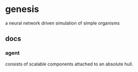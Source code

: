 # genesis
a neural network driven simulation of simple organisms

## docs

### agent
consists of scalable components attached to an absolute hull.
